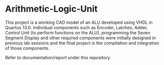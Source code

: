 # Arithmetic-Logic-Unit

This project is a working CAD model of an ALU developed using VHDL in Quartus 13.0. Individual components such as Encoder, Latches, Adder, Control Unit (to perform functions on the ALU), programming the Seven Segment Display and other required components were initially designed in previous lab sessions and the final project is the compilation and integration of those components.  

Refer to documentation/report under this repository.
